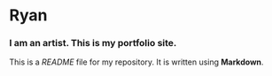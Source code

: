 # Ryan

### I am an artist. This is my portfolio site.

This is a *README* file for my repository. It is written using **Markdown**.
